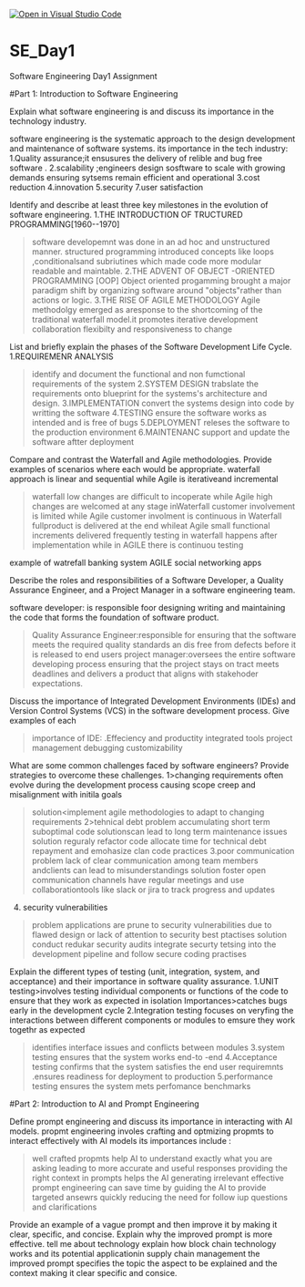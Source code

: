 [![Open in Visual Studio Code](https://classroom.github.com/assets/open-in-vscode-2e0aaae1b6195c2367325f4f02e2d04e9abb55f0b24a779b69b11b9e10269abc.svg)](https://classroom.github.com/online_ide?assignment_repo_id=15579854&assignment_repo_type=AssignmentRepo)
# SE_Day1
Software Engineering Day1 Assignment

#Part 1: Introduction to Software Engineering

Explain what software engineering is and discuss its importance in the technology industry.

software engineering is the systematic approach to the design development and maintenance of software systems.
its importance in the tech industry:
1.Quality assurance;it ensusures the delivery of relible and bug free software .
2.scalability ;engineers design sosftware to scale with growing demands ensuring sytsems remain efficient and operational
3.cost reduction
4.innovation
5.security
7.user satisfaction

Identify and describe at least three key milestones in the evolution of software engineering.
1.THE INTRODUCTION OF TRUCTURED PROGRAMMING[1960--1970]
>software developemnt was done in an ad hoc and unstructured manner. structured programming introduced concepts like loops ,conditionalsand subriutines which made code more modular readable and maintable.
2.THE ADVENT OF OBJECT -ORIENTED PROGRAMMING [OOP]
>Object oriented progamming brought a major paradigm shift by organizing software around "objects"rather than actions or logic.
3.THE RISE OF AGILE METHODOLOGY
>Agile methodolgy emerged as aresponse to the shortcoming of the traditional waterfall model.it promotes iterative development collaboration flexibilty and responsiveness to change


List and briefly explain the phases of the Software Development Life Cycle.
1.REQUIREMENR ANALYSIS
>identify and document the functional and non fumctional requirements of the system
2.SYSTEM DESIGN
>trabslate the requirements onto blueprint for the systems's architecture and design.
3.IMPLEMENTATION
>convert the systems design into code by writting the software
4.TESTING
>ensure the software works as intended and is free of bugs
5.DEPLOYMENT
>releses the software to the production environment
6.MAINTENANC
>support and update the software aftter deployment



Compare and contrast the Waterfall and Agile methodologies. Provide examples of scenarios where each would be appropriate.
waterfall approach is linear and sequential while Agile is iterativeand incremental
> waterfall low changes are difficult to incoperate while Agile high changes are welcomed at any stage
>  inWaterfall customer involvement is limited while Agile customer involment is continuous
> in  Waterfall fullproduct is delivered at the end whileat Agile small functional increments delivered frequently
> testing in waterfall happens after implementation while in AGILE there is continuou testing


example of watrefall banking system   AGILE social networking apps

Describe the roles and responsibilities of a Software Developer, a Quality Assurance Engineer, and a Project Manager in a software engineering team.

software developer: is responsible foor designing writing and maintaining the code that forms the foundation of software product.
>Quality Assurance Engineer:responsible for ensuring that the software meets the required quality standards an dis free from defects before it is released to end users
>project manager:oversees the entire software developing process ensuring that the project stays on tract meets deadlines and delivers a product that aligns with stakehoder expectations.

Discuss the importance of Integrated Development Environments (IDEs) and Version Control Systems (VCS) in the software development process. Give examples of each
>importance of IDE:
   >.Effeciency and productity
> integrated tools
>project management
>debugging
>customizability



What are some common challenges faced by software engineers? Provide strategies to overcome these challenges.
1>changing requirements often evolve during the development process causing scope creep and misalignment with initila goals
  >solution<implement agile methodologies to adapt to changing requirements
2>tehnical debt
>problem accumulating short term suboptimal code solutionscan lead to long term maintenance issues
>solution reguraly refactor code allocate time for technical debt repayment and emohasize clan code practices
3.poor communication
>problem lack of clear communication among team members andclients can lead to misunderstandings
>solution  foster open communication channels have regular meetings and use collaborationtools like slack or jira to track progress and updates
4. security vulnerabilities
>problem applications are prune to security vulnerabilities due to flawed design or lack of attention to security best ptactises
>solution conduct redukar security audits integrate securty tetsing into the development pipeline and follow secure coding practises
>
Explain the different types of testing (unit, integration, system, and acceptance) and their importance in software quality assurance.
1.UNIT testing>involves testing individual components or functions of the code to ensure that they work as expected in isolation
Importances>catches bugs early in the development cycle
2.Integration testing  focuses on veryfing the interactions between different components or modules to emsure they work togethr as expected
>identifies interface issues and conflicts between modules
3.system testing
>ensures that the system works end-to -end
4.Acceptance testing
>confirms that the system satisfies the end user requiremnts .ensures readiness for deployment to production
5.performance testing
>ensures the system mets perfomance benchmarks

#Part 2: Introduction to AI and Prompt Engineering


Define prompt engineering and discuss its importance in interacting with AI models.
propmt engineering involes crafting and optmizing propmts to interact effectively with AI models
its importances include :
>well crafted  propmts help AI to understand exactly what you are asking  leading to  more accurate and useful responses
>providing the right context in prompts helps the AI generating irrelevant
>effective prompt engineering can save time by guiding the AI to provide targeted ansewrs quickly reducing the need for follow iup questions and clarifications
>



Provide an example of a vague prompt and then improve it by making it clear, specific, and concise. Explain why the improved prompt is more effective.
tell me about technology
explain how block chain technology works and its potential applicationin supply chain management
the improved prompt specifies the topic the aspect to be explained and the context making it clear specific and consice.

